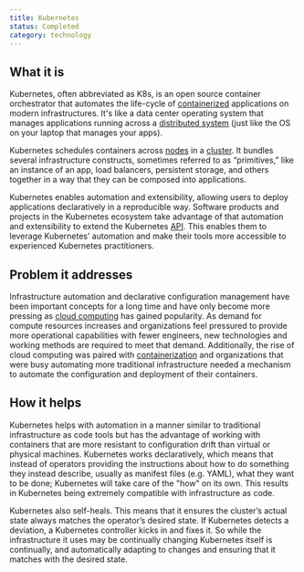 ```yaml
---
title: Kubernetes
status: Completed
category: technology
---
```


## What it is
Kubernetes, often abbreviated as K8s, is an open source container orchestrator that automates the life-cycle of [containerized](/container/) applications on modern infrastructures. It's like a data center operating system that manages applications running across a [distributed system](/distributed_systems/) (just like the OS on your laptop that manages your apps). 

Kubernetes schedules containers across [nodes](/nodes/) in a [cluster](/cluster/). It bundles several infrastructure constructs, sometimes referred to as “primitives,” like an instance of an app, load balancers, persistent storage, and others together in a way that they can be composed into applications. 

Kubernetes enables automation and extensibility, allowing users to deploy applications declaratively in a reproducible way. Software products and projects in the Kubernetes ecosystem take advantage of that automation and extensibility to extend the Kubernetes [API](/application_programming_interface/). This enables them to leverage Kubernetes’ automation and make their tools more accessible to experienced Kubernetes practitioners.

## Problem it addresses
Infrastructure automation and declarative configuration management have been important concepts for a long time and have only become more pressing as [cloud computing](/cloud_computing/) has gained popularity. As demand for compute resources increases and organizations feel pressured to provide more operational capabilities with fewer engineers, new technologies and working methods are required to meet that demand. Additionally, the rise of cloud computing was paired with [containerization](/containerization/) and organizations that were busy automating more traditional infrastructure needed a mechanism to automate the configuration and deployment of their containers.

## How it helps
Kubernetes helps with automation in a manner similar to traditional infrastructure as code tools but has the advantage of working with containers that are more resistant to configuration drift than virtual or physical machines.
Kubernetes works declaratively, which means that instead of operators providing the instructions about how to do something they instead describe, usually as manifest files (e.g. YAML), what they want to be done; Kubernetes will take care of the "how" on its own. This results in Kubernetes being extremely compatible with infrastructure as code.

Kubernetes also self-heals. This means that it ensures the cluster’s actual state always matches the operator’s desired state. If Kubernetes detects a deviation, a Kubernetes controller kicks in and fixes it. So while the infrastructure it uses may be continually changing Kubernetes itself is continually, and automatically adapting to changes and ensuring that it matches with the desired state.


